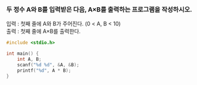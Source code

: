 ### 두 정수 A와 B를 입력받은 다음, A×B를 출력하는 프로그램을 작성하시오.

입력 : 첫째 줄에 A와 B가 주어진다. (0 < A, B < 10)  
출력 : 첫째 줄에 A×B를 출력한다.

```c
#include <stdio.h>

int main() {
	int A, B;
	scanf("%d %d", &A, &B);
	printf("%d", A * B);
}
```
